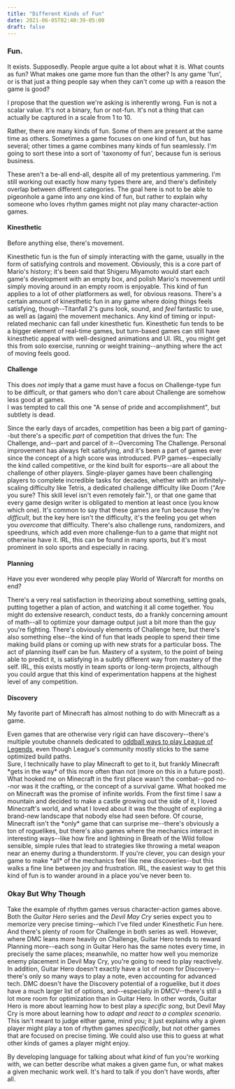 ```yaml
---
title: "Different Kinds of Fun"
date: 2021-06-05T02:40:39-05:00
draft: false
---
```

### Fun.

It exists. Supposedly. People argue quite a lot about what it *is*. What counts as fun? What makes one game more fun than the other? Is any game 'fun', or is that just a thing people say when they can't come up with a reason the game is good?

I propose that the question we're asking is inherently wrong. Fun is not a scalar value. It's not a binary, fun or not-fun. It's not a thing that can actually be captured in a scale from 1 to 10.

Rather, there are many kinds of fun. Some of them are present at the same time as others. Sometimes a game focuses on one kind of fun, but has several; other times a game combines many kinds of fun seamlessly. I'm going to sort these into a sort of 'taxonomy of fun', because fun is serious business.

These aren't a be-all end-all, despite all of my pretentious yammering. I'm still working out exactly how many types there are, and there's definitely overlap between different categories. The goal here is not to be able to pigeonhole a game into any one kind of fun, but rather to explain why someone who loves rhythm games might not play many character-action games.

#### Kinesthetic
Before anything else, there's movement. 

Kinesthetic fun is the fun of simply interacting with the game, usually in the form of satisfying controls and movement. Obviously, this is a core part of Mario's history; it's been said that Shigeru Miyamoto would start each game's development with an empty box, and polish Mario's movement until simply moving around in an empty room is enjoyable. This kind of fun applies to a lot of other platformers as well, for obvious reasons. There's a certain amount of kinesthetic fun in any game where doing things feels satisfying, though--Titanfall 2's guns look, sound, and *feel* fantastic to use, as well as (again) the movement mechanics. Any kind of timing or input-related mechanic can fall under kinesthetic fun. Kinesthetic fun tends to be a bigger element of real-time games, but turn-based games can still have kinesthetic appeal with well-designed animations and UI. IRL, you might get this from solo exercise, running or weight training--anything where the act of moving feels good.

#### Challenge
<aside>This does <i>not</i> imply that a game must have a focus on Challenge-type fun to be difficult, or that gamers who don't care about Challenge are somehow less good at games.</aside>
I was tempted to call this one "A sense of pride and accomplishment", but subtlety is dead. 

Since the early days of arcades, competition has been a big part of gaming--but there's a specific *part* of competition that drives the fun: The Challenge, and--part and parcel of it--Overcoming The Challenge. Personal improvement has always felt satisfying, and it's been a part of games ever since the concept of a high score was introduced. PVP games--especially the kind called competitive, or the kind built for esports--are all about the challenge of other players. Single-player games have been challenging players to complete incredible tasks for decades, whether with an infinitely-scaling difficulty like Tetris, a dedicated challenge difficulty like Doom ("Are you sure? This skill level isn't even remotely fair."), or that one game that every game design writer is obligated to mention at least once (you know which one). It's common to say that these games are fun because they're *difficult*, but the key here isn't the difficulty, it's the feeling you get when you *overcome* that difficulty. There's also challenge runs, randomizers, and speedruns, which add even more challenge-fun to a game that might not otherwise have it. IRL, this can be found in many sports, but it's most prominent in solo sports and especially in racing.

#### Planning
Have you ever wondered why people play World of Warcraft for months on end?

There's a very real satisfaction in theorizing about something, setting goals, putting together a plan of action, and watching it all come together. You might do extensive research, conduct tests, do a frankly concerning amount of math--all to optimize your damage output just a bit more than the guy you're fighting. There's obviously elements of Challenge here, but there's also something else--the kind of fun that leads people to spend their time making build plans or coming up with new strats for a particular boss. The act of planning itself can be fun. Mastery of a system, to the point of being able to predict it, is satisfying in a subtly different way from mastery of the self. IRL, this exists mostly in team sports or long-term projects, although you could argue that this kind of experimentation happens at the highest level of any competition.

#### Discovery
My favorite part of Minecraft has almost nothing to do with Minecraft as a game.

<aside>Even games that are otherwise very rigid can have discovery--there's multiple youtube channels dedicated to <a href="https://www.youtube.com/watch?v=eUSRXZ_VcbY">oddball ways to play League of Legends</a>, even though League's community mostly sticks to the same optimized build paths.</aside>
Sure, I technically have to play Minecraft to get to it, but frankly Minecraft *gets in the way* of this more often than not (more on this in a future post). What hooked me on Minecraft in the first place wasn't the combat--god no--nor was it the crafting, or the concept of a survival game. What hooked me on Minecraft was the promise of infinite worlds. From the first time I saw a mountain and decided to make a castle growing out the side of it, I loved Minecraft's world, and what I loved about it was the thought of exploring a brand-new landscape that nobody else had seen before. Of course, Minecraft isn't the *only* game that can surprise me--there's obviously a ton of roguelikes, but there's also games where the mechanics interact in interesting ways--like how fire and lightning in Breath of the Wild follow sensible, simple rules that lead to strategies like throwing a metal weapon near an enemy during a thunderstorm. If you're clever, you can design your game to make *all* of the mechanics feel like new discoveries--but this walks a fine line between joy and frustration. IRL, the easiest way to get this kind of fun is to wander around in a place you've never been to.

### Okay But Why Though
Take the example of rhythm games versus character-action games above. Both the *Guitar Hero* series and the *Devil May Cry* series expect you to memorize very precise timing--which I've filed under Kinesthetic Fun here. And there's plenty of room for Challenge in both series as well. However, where DMC leans more heavily on Challenge, Guitar Hero tends to reward Planning more--each song in Guitar Hero has the same notes every time, in precisely the same places; meanwhile, no matter how well you memorize enemy placement in Devil May Cry, you're going to need to play reactively. In addition, Guitar Hero doesn't exactly have a lot of room for Discovery--there's only so many ways to play a note, even accounting for advanced tech. DMC doesn't have the Discovery potential of a roguelike, but it *does* have a much larger list of options, and--especially in DMCV--there's still a lot more room for optimization than in Guitar Hero. In other words, Guitar Hero is more about learning how to best play a *specific song*, but Devil May Cry is more about learning how to *adapt and react to a complex scenario*. This isn't meant to judge either game, mind you; it just explains why a given player might play a ton of rhythm games *specifically*, but not other games that are focused on precise timing. We could also use this to guess at what other kinds of games a player might enjoy.

By developing language for talking about what *kind* of fun you're working with, we can better describe what makes a given game fun, or what makes a given mechanic work well. It's hard to talk if you don't have words, after all.